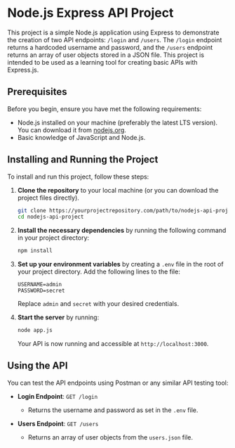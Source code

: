 # Node.js Express API Project

This project is a simple Node.js application using Express to demonstrate the creation of two API endpoints: `/login` and `/users`. The `/login` endpoint returns a hardcoded username and password, and the `/users` endpoint returns an array of user objects stored in a JSON file. This project is intended to be used as a learning tool for creating basic APIs with Express.js.

## Prerequisites

Before you begin, ensure you have met the following requirements:

- Node.js installed on your machine (preferably the latest LTS version). You can download it from [nodejs.org](https://nodejs.org/).
- Basic knowledge of JavaScript and Node.js.

## Installing and Running the Project

To install and run this project, follow these steps:

1. **Clone the repository** to your local machine (or you can download the project files directly).

    ```bash
    git clone https://yourprojectrepository.com/path/to/nodejs-api-project.git
    cd nodejs-api-project
    ```

2. **Install the necessary dependencies** by running the following command in your project directory:

    ```bash
    npm install
    ```

3. **Set up your environment variables** by creating a `.env` file in the root of your project directory. Add the following lines to the file:

    ```plaintext
    USERNAME=admin
    PASSWORD=secret
    ```

    Replace `admin` and `secret` with your desired credentials.

4. **Start the server** by running:

    ```bash
    node app.js
    ```

    Your API is now running and accessible at `http://localhost:3000`.

## Using the API

You can test the API endpoints using Postman or any similar API testing tool:

- **Login Endpoint**: `GET /login`
    - Returns the username and password as set in the `.env` file.

- **Users Endpoint**: `GET /users`
    - Returns an array of user objects from the `users.json` file.
